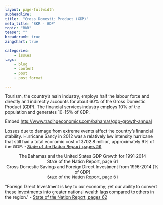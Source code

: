 ```yaml
---
layout: page-fullwidth
subheadline:
title:  "Gross Domestic Product (GDP)"
meta_title: "BKR - GDP"
topic: "BKR"
teaser: ""
breadcrumb: true
zingchart: true

categories:
    - issues
tags:
    - blog
    - content
    - post
    - post format

---
```

>
Tourism, the country’s main industry, employs half the labour force and directly and indirectly accounts for about 60% of the Gross Domestic Product (GDP). The financial services industry employs 10% of the population and generates 10-15% of GDP.

Embed
http://www.tradingeconomics.com/bahamas/gdp-growth-annual

Losses due to damage from extreme events affect the country’s financial stability. Hurricane Sandy in 2012 was a relatively low intensity hurricane that still had a total economic cost of $702.8 million, approximately 9% of the GDP. - [State of the Nation Report, pages 56][1]

<center>The Bahamas and the United States GDP Growth for 1991-2014</center>
<center>
<a href="http://www.vision2040bahamas.org/media/uploads/State_of_the_Nation_Summary_Report.pdf"><img src="{{ site.urlimg }}bahamas-us-gdp-growth.png" alt=""></a>
</center>
<center>State of the Nation Report, page 61</center>

<center>Gross Domestic Savings and Foreign Direct Investment from 1996-2014 (% of GDP)</center>
<center>
<a href="http://www.vision2040bahamas.org/media/uploads/State_of_the_Nation_Summary_Report.pdf"><img src="{{ site.urlimg }}gds-fdi.png" alt=""></a>
</center>
<center>State of the Nation Report, page 61</center>

"Foreign Direct Investment is key to our economy; yet our ability to convert these investments into greater national wealth lags compared to others in the region." - [State of the Nation Report, pages 62][1]

[1]: http://www.vision2040bahamas.org/media/uploads/State_of_the_Nation_Summary_Report.pdf